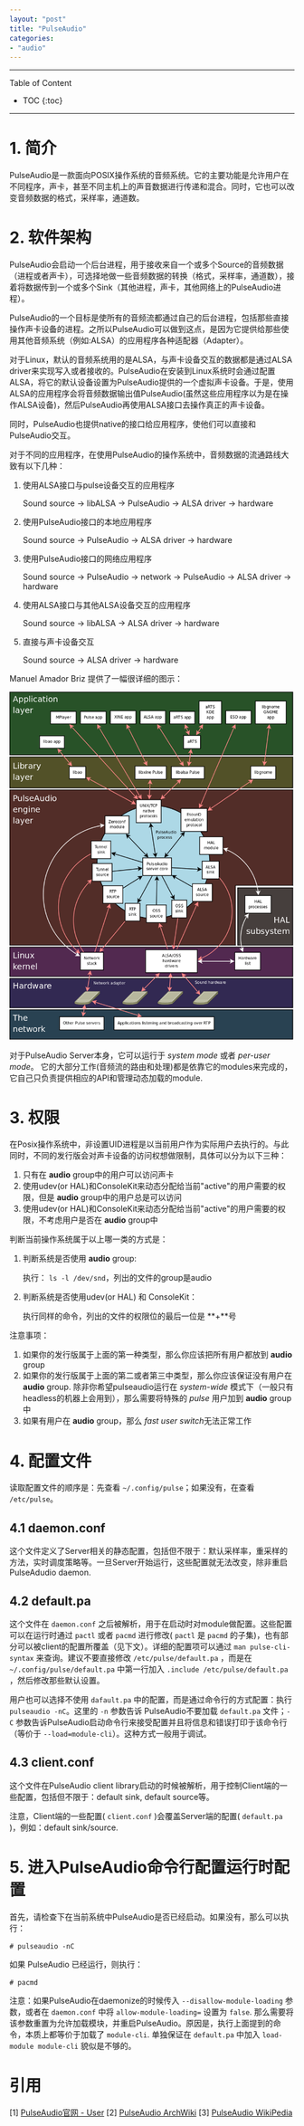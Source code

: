 ```yaml
---
layout: "post"
title: "PulseAudio"
categories:
- "audio"
---
```


<!--more-->

***
Table of Content

* TOC
{:toc}
***

# 1. 简介

PulseAudio是一款面向POSIX操作系统的音频系统。它的主要功能是允许用户在不同程序，声卡，甚至不同主机上的声音数据进行传递和混合。同时，它也可以改变音频数据的格式，采样率，通道数。

# 2. 软件架构

PulseAudio会启动一个后台进程，用于接收来自一个或多个Source的音频数据（进程或者声卡），可选择地做一些音频数据的转换（格式，采样率，通道数），接着将数据传到一个或多个Sink（其他进程，声卡，其他网络上的PulseAudio进程）。

PulseAudio的一个目标是使所有的音频流都通过自己的后台进程，包括那些直接操作声卡设备的进程。之所以PulseAudio可以做到这点，是因为它提供给那些使用其他音频系统（例如:ALSA）的应用程序各种适配器（Adapter）。

对于Linux，默认的音频系统用的是ALSA，与声卡设备交互的数据都是通过ALSA driver来实现写入或者接收的。PulseAudio在安装到Linux系统时会通过配置ALSA，将它的默认设备设置为PulseAudio提供的一个虚拟声卡设备。于是，使用ALSA的应用程序会将音频数据输出值PulseAudio(虽然这些应用程序以为是在操作ALSA设备)，然后PulseAudio再使用ALSA接口去操作真正的声卡设备。

同时，PulseAudio也提供native的接口给应用程序，使他们可以直接和PulseAudio交互。

对于不同的应用程序，在使用PulseAudio的操作系统中，音频数据的流通路线大致有以下几种：

1. 使用ALSA接口与pulse设备交互的应用程序

    Sound source -> libALSA -> PulseAudio -> ALSA driver -> hardware

2. 使用PulseAudio接口的本地应用程序

    Sound source -> PulseAudio -> ALSA driver -> hardware

3. 使用PulseAudio接口的网络应用程序

    Sound source -> PulseAudio -> network -> PulseAudio -> ALSA driver -> hardware

4. 使用ALSA接口与其他ALSA设备交互的应用程序

    Sound source -> libALSA -> ALSA driver -> hardware

5. 直接与声卡设备交互

    Sound source -> ALSA driver -> hardware

Manuel Amador Briz 提供了一幅很详细的图示：

![pulseAudio architecture](/images/pulseaudio/Pulseaudio-diagram.png)

对于PulseAudio Server本身，它可以运行于 *system mode* 或者 *per-user mode*。 它的大部分工作(音频流的路由和处理)都是依靠它的modules来完成的，它自己只负责提供相应的API和管理动态加载的module.

# 3. 权限

在Posix操作系统中，非设置UID进程是以当前用户作为实际用户去执行的。与此同时，不同的发行版会对声卡设备的访问权想做限制，具体可以分为以下三种：

1. 只有在 **audio** group中的用户可以访问声卡
2. 使用udev(or HAL)和ConsoleKit来动态分配给当前"active"的用户需要的权限，但是 **audio** group中的用户总是可以访问
3. 使用udev(or HAL)和ConsoleKit来动态分配给当前"active"的用户需要的权限，不考虑用户是否在 **audio** group中

判断当前操作系统属于以上哪一类的方式是：

1. 判断系统是否使用 **audio** group:

    执行： `ls -l /dev/snd`，列出的文件的group是audio

2. 判断系统是否使用udev(or HAL) 和 ConsoleKit：

    执行同样的命令，列出的文件的权限位的最后一位是 **+**号

注意事项：

1. 如果你的发行版属于上面的第一种类型，那么你应该把所有用户都放到 **audio** group
2. 如果你的发行版属于上面的第二或者第三中类型，那么你应该保证没有用户在 **audio** group. 除非你希望pulseaudio运行在 *system-wide* 模式下（一般只有headless的机器上会用到），那么需要将特殊的 *pulse* 用户加到 **audio** group中
3. 如果有用户在 **audio** group，那么 *fast user switch*无法正常工作

# 4. 配置文件

读取配置文件的顺序是：先查看 `~/.config/pulse`；如果没有，在查看 `/etc/pulse`。

## 4.1 daemon.conf

这个文件定义了Server相关的静态配置，包括但不限于：默认采样率，重采样的方法，实时调度策略等。一旦Server开始运行，这些配置就无法改变，除非重启PulseAdudio daemon.

## 4.2 default.pa

这个文件在 `daemon.conf` 之后被解析，用于在启动时对module做配置。这些配置可以在运行时通过 `pactl` 或者 `pacmd` 进行修改( `pactl` 是 `pacmd` 的子集)，也有部分可以被client的配置所覆盖（见下文）。详细的配置项可以通过 `man pulse-cli-syntax` 来查询。建议不要直接修改 `/etc/pulse/default.pa` ，而是在 `~/.config/pulse/default.pa` 中第一行加入 `.include /etc/pulse/default.pa` ，然后修改那些默认设置。 

用户也可以选择不使用 `dafault.pa` 中的配置，而是通过命令行的方式配置：执行 `pulseaudio -nC`。这里的 `-n` 参数告诉 PulseAudio不要加载 `default.pa` 文件；`-C` 参数告诉PulseAudio启动命令行来接受配置并且将信息和错误打印于该命令行（等价于 `--load=module-cli`）。这种方式一般用于调试。

## 4.3 client.conf

这个文件在PulseAudio client library启动的时候被解析，用于控制Client端的一些配置，包括但不限于：default sink, default source等。

注意，Client端的一些配置( `client.conf` )会覆盖Server端的配置( `default.pa` )，例如：default sink/source.

# 5. 进入PulseAudio命令行配置运行时配置

首先，请检查下在当前系统中PulseAudio是否已经启动。如果没有，那么可以执行：

    # pulseaudio -nC

如果 PulseAudio 已经运行，则执行：

    # pacmd

注意：如果PulseAudio在daemonize的时候传入 `--disallow-module-loading` 参数，或者在 `daemon.conf` 中将 `allow-module-loading=` 设置为 `false`. 那么需要将该参数重置为允许加载模块，并重启PulseAudio。原因是，执行上面提到的命令，本质上都等价于加载了 `module-cli`. 单独保证在 `default.pa` 中加入 `load-module module-cli` 貌似是不够的。

# 引用

[1] [PulseAudio官网 - User](https://www.freedesktop.org/wiki/Software/PulseAudio/Documentation/User/)
[2] [PulseAudio ArchWiki](https://wiki.archlinux.org/index.php/PulseAudio)
[3] [PulseAudio WikiPedia](https://en.wikipedia.org/wiki/PulseAudio)
